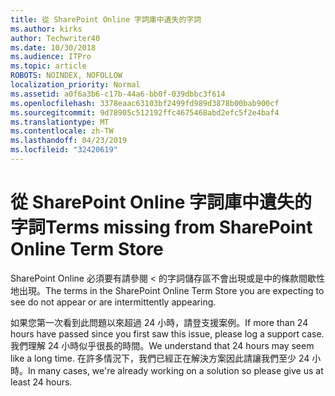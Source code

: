 ```yaml
---
title: 從 SharePoint Online 字詞庫中遺失的字詞
ms.author: kirks
author: Techwriter40
ms.date: 10/30/2018
ms.audience: ITPro
ms.topic: article
ROBOTS: NOINDEX, NOFOLLOW
localization_priority: Normal
ms.assetid: a0f6a3b6-c17b-44a6-bb0f-039dbbc3f614
ms.openlocfilehash: 3378eaac63103bf2499fd989d3878b00bab900cf
ms.sourcegitcommit: 9d78905c512192ffc4675468abd2efc5f2e4baf4
ms.translationtype: MT
ms.contentlocale: zh-TW
ms.lasthandoff: 04/23/2019
ms.locfileid: "32420619"
---
```

# <a name="terms-missing-from-sharepoint-online-term-store"></a><span data-ttu-id="3f278-102">從 SharePoint Online 字詞庫中遺失的字詞</span><span class="sxs-lookup"><span data-stu-id="3f278-102">Terms missing from SharePoint Online Term Store</span></span>

<span data-ttu-id="3f278-103">SharePoint Online 必須要有請參閱 < 的字詞儲存區不會出現或是中的條款間歇性地出現。</span><span class="sxs-lookup"><span data-stu-id="3f278-103">The terms in the SharePoint Online Term Store you are expecting to see do not appear or are intermittently appearing.</span></span>
  
<span data-ttu-id="3f278-104">如果您第一次看到此問題以來超過 24 小時，請登支援案例。</span><span class="sxs-lookup"><span data-stu-id="3f278-104">If more than 24 hours have passed since you first saw this issue, please log a support case.</span></span> <span data-ttu-id="3f278-105">我們理解 24 小時似乎很長的時間。</span><span class="sxs-lookup"><span data-stu-id="3f278-105">We understand that 24 hours may seem like a long time.</span></span> <span data-ttu-id="3f278-106">在許多情況下，我們已經正在解決方案因此請讓我們至少 24 小時。</span><span class="sxs-lookup"><span data-stu-id="3f278-106">In many cases, we're already working on a solution so please give us at least 24 hours.</span></span>
  

